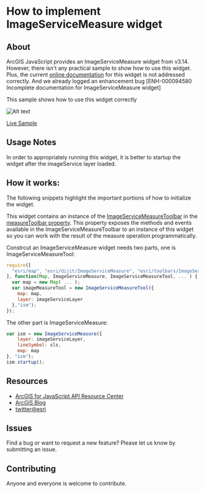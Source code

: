 # How to implement ImageServiceMeasure widget

## About

ArcGIS JavaScript provides an ImageServiceMeasure widget from v3.14. However, there isn't any practical sample to show how to use this widget. Plus, the current [online documentation](https://developers.arcgis.com/javascript/jsapi/imageservicemeasure-amd.html) for this widget is not addressed correctly. And we already logged an enhancement bug [ENH-000094580 Incomplete documentation for ImageServiceMeasure widget]


This sample shows how to use this widget correctly


![Alt text](https://github.com/goldenlimit/developer-support/blob/imageWidgetJS/web-js/image-service-measure-widget/screenshot.JPG "ImageServiceMeasure widget")

[Live Sample](https://goldenlimit.github.io/image-service-measure-widget/index.html)


## Usage Notes

In order to appropriately running this widget, it is better to startup the widget after the imageService layer loaded. 


## How it works:

The following snippets highlight the important portions of how to initialize the widget.

This widget contains an instance of the [ImageServiceMeasureToolbar](https://developers.arcgis.com/javascript/jsapi/imageservicemeasuretool-amd.html) in the [measureToolbar property](https://developers.arcgis.com/javascript/jsapi/imageservicemeasure-amd.html#measuretoolbar). This property exposes the methods and events available in the ImageServiceMeasureToolbar to an instance of this widget so you can work with the result of the measure operation programmatically.

Constrcut an ImageServiceMeasure widget needs two parts, one is ImageServiceMeasureTool:

```javascript
require([
  "esri/map", "esri/dijit/ImageServiceMeasure", "esri/toolbars/ImageServiceMeasureTool", ... 
], function(Map, ImageServiceMeasure, ImageServiceMeasureTool, ... ) {
  var map = new Map( ... );
  var imageMeasureTool = new ImageServiceMeasureTool({
    map: map,
    layer: imageServiceLayer
  },"ism");
});
```

The other part is ImageServiceMeasure:

```javascript
var ism = new ImageServiceMeasure({
    layer: imageServiceLayer,
    lineSymbol: sls,
    map: map
}, "ism");
ism.startup();
```
## Resources

* [ArcGIS for JavaScript API Resource Center](http://help.arcgis.com/en/webapi/javascript/arcgis/index.html)
* [ArcGIS Blog](http://blogs.esri.com/esri/arcgis/)
* [twitter@esri](http://twitter.com/esri)

## Issues

Find a bug or want to request a new feature?  Please let us know by submitting an issue.

## Contributing

Anyone and everyone is welcome to contribute.